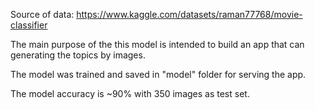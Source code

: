 Source of data: https://www.kaggle.com/datasets/raman77768/movie-classifier

The main purpose of the this model is intended to build an app that can generating the topics by images.

The model was trained and saved in "model" folder for serving the app.

The model accuracy is ~90% with 350 images as test set.

